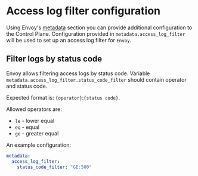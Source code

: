 # Access log filter configuration

Using Envoy's [metadata](https://www.envoyproxy.io/docs/envoy/latest/api-v2/api/v2/core/base.proto#core-metadata)
section you can provide additional configuration to the Control Plane.
Configuration provided in `metadata.access_log_filter` will be used to set up an access log filter for `Envoy`.

## Filter logs by status code

Envoy allows filtering access logs by status code.
Variable `metadata.access_log_filter.status_code_filter` should contain operator and status code.

Expected format is: `{operator}`:`{status code}`.

Allowed operators are:

* `le` - lower equal
* `eq` - equal
* `ge` - greater equal

An example configuration:

```yaml
metadata:
  access_log_filter:
    status_code_filter: "GE:500"
```
